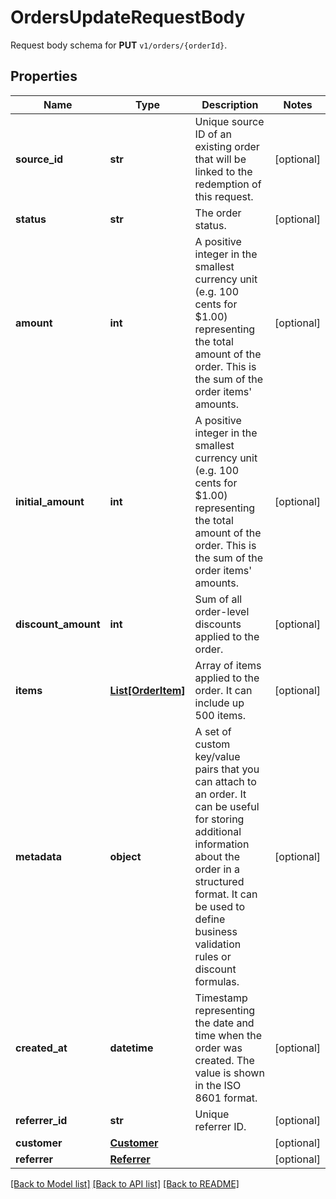 # OrdersUpdateRequestBody

Request body schema for **PUT** `v1/orders/{orderId}`.

## Properties

Name | Type | Description | Notes
------------ | ------------- | ------------- | -------------
**source_id** | **str** | Unique source ID of an existing order that will be linked to the redemption of this request. | [optional] 
**status** | **str** | The order status. | [optional] 
**amount** | **int** | A positive integer in the smallest currency unit (e.g. 100 cents for $1.00) representing the total amount of the order. This is the sum of the order items&#39; amounts. | [optional] 
**initial_amount** | **int** | A positive integer in the smallest currency unit (e.g. 100 cents for $1.00) representing the total amount of the order. This is the sum of the order items&#39; amounts. | [optional] 
**discount_amount** | **int** | Sum of all order-level discounts applied to the order. | [optional] 
**items** | [**List[OrderItem]**](OrderItem.md) | Array of items applied to the order. It can include up 500 items. | [optional] 
**metadata** | **object** | A set of custom key/value pairs that you can attach to an order. It can be useful for storing additional information about the order in a structured format. It can be used to define business validation rules or discount formulas. | [optional] 
**created_at** | **datetime** | Timestamp representing the date and time when the order was created. The value is shown in the ISO 8601 format. | [optional] 
**referrer_id** | **str** | Unique referrer ID. | [optional] 
**customer** | [**Customer**](Customer.md) |  | [optional] 
**referrer** | [**Referrer**](Referrer.md) |  | [optional] 

[[Back to Model list]](../README.md#documentation-for-models) [[Back to API list]](../README.md#documentation-for-api-endpoints) [[Back to README]](../README.md)



